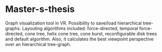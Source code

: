 # Master-s-thesis
Graph visualization tool in VR. Possibility to save/load hierarchical tree-graphs. Layouting algorithms included: force-directed, temporal force-directed, cone tree, helix cone tree, cone burst, reconfigurable disk trees and default algorithm. Also, it calculates the best viewpoint perspective over an hierarchical tree-graph.

